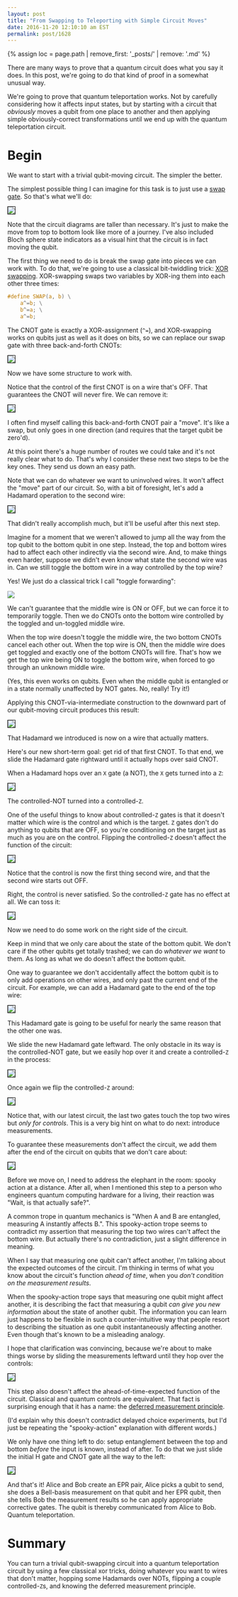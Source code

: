 ```yaml
---
layout: post
title: "From Swapping to Teleporting with Simple Circuit Moves"
date: 2016-11-20 12:10:10 am EST
permalink: post/1628
---
```


{% assign loc = page.path | remove_first: '_posts/' | remove: '.md' %}

There are many ways to prove that a quantum circuit does what you say it does.
In this post, we're going to do that kind of proof in a somewhat unusual way.

We're going to prove that quantum teleportation works.
Not by carefully considering how it affects input states, but by starting with a circuit that *obviously* moves a qubit from one place to another and then applying simple obviously-correct transformations until we end up with the quantum teleportation circuit.

# Begin

We want to start with a trivial qubit-moving circuit.
The simpler the better.

The simplest possible thing I can imagine for this task is to just use a [swap gate](https://en.wikipedia.org/wiki/Quantum_gate#Swap_gate).
So that's what we'll do:

<img style="max-width:100%; border:1px solid black;" src="/assets/{{ loc }}/step0-swap.png"/>

Note that the circuit diagrams are taller than necessary.
It's just to make the move from top to bottom look like more of a journey.
I've also included Bloch sphere state indicators as a visual hint that the circuit is in fact moving the qubit.

The first thing we need to do is break the swap gate into pieces we can work with.
To do that, we're going to use a classical bit-twiddling trick: [XOR swapping](https://en.wikipedia.org/wiki/XOR_swap_algorithm). XOR-swapping swaps two variables by XOR-ing them into each other three times:

```C
#define SWAP(a, b) \
    a^=b; \
    b^=a; \
    a^=b;
```

The CNOT gate is exactly a XOR-assignment (`^=`), and XOR-swapping works on qubits just as well as it does on bits, so we can replace our swap gate with three back-and-forth CNOTs:

<img style="max-width:100%; border:1px solid black;" src="/assets/{{ loc }}/step1-xor-swap.png"/>

Now we have some structure to work with.

Notice that the control of the first CNOT is on a wire that's OFF.
That guarantees the CNOT will never fire.
We can remove it:

<img style="max-width:100%; border:1px solid black;" src="/assets/{{ loc }}/step2-move.png"/>

I often find myself calling this back-and-forth CNOT pair a "move".
It's like a swap, but only goes in one direction (and requires that the target qubit be zero'd).

At this point there's a huge number of routes we could take and it's not really clear what to do.
That's why I consider these next two steps to be the key ones.
They send us down an easy path.

Note that we can do whatever we want to uninvolved wires.
It won't affect the "move" part of our circuit.
So, with a bit of foresight, let's add a Hadamard operation to the second wire:

<img style="max-width:100%; border:1px solid black;" src="/assets/{{ loc }}/step3-add-hadamard.png"/>

That didn't really accomplish much, but it'll be useful after this next step.

Imagine for a moment that we weren't allowed to jump all the way from the top qubit to the bottom qubit in one step.
Instead, the top and bottom wires had to affect each other indirectly via the second wire.
And, to make things even harder, suppose we didn't even know what state the second wire was in.
Can we still toggle the bottom wire in a way controlled by the top wire?

Yes!
We just do a classical trick I call "toggle forwarding":

<img style="max-width:100%;" src="/assets/{{ loc }}/cnot-via-intermediate.png"/>

We can't guarantee that the middle wire is ON or OFF, but we can force it to temporarily toggle.
Then we do CNOTs onto the bottom wire controlled by the toggled and un-toggled middle wire.

When the top wire doesn't toggle the middle wire, the two bottom CNOTs cancel each other out.
When the top wire is ON, then the middle wire does get toggled and exactly one of the bottom CNOTs will fire.
That's how we get the top wire being ON to toggle the bottom wire, when forced to go through an unknown middle wire.

(Yes, this even works on qubits.
Even when the middle qubit is entangled or in a state normally unaffected by NOT gates.
No, really!
Try it!)

Applying this CNOT-via-intermediate construction to the downward part of our qubit-moving circuit produces this result:

<img style="max-width:100%; border:1px solid black;" src="/assets/{{ loc }}/step4-borrow.png"/>

That Hadamard we introduced is now on a wire that actually matters.

Here's our new short-term goal: get rid of that first CNOT.
To that end, we slide the Hadamard gate rightward until it actually hops over said CNOT.

When a Hadamard hops over an `X` gate (a NOT), the `X` gets turned into a `Z`:

<img style="max-width:100%; border:1px solid black;" src="/assets/{{ loc }}/step5-hop-hadamard.png"/>

The controlled-NOT turned into a controlled-`Z`.

One of the useful things to know about controlled-`Z` gates is that it doesn't matter which wire is the control and which is the target.
`Z` gates don't do anything to qubits that are OFF, so you're conditioning on the target just as much as you are on the control.
Flipping the controlled-`Z` doesn't affect the function of the circuit:

<img style="max-width:100%; border:1px solid black;" src="/assets/{{ loc }}/step6-flip-cz.png"/>

Notice that the control is now the first thing second wire, and that the second wire starts out OFF.

Right, the control is never satisfied.
So the controlled-`Z` gate has no effect at all.
We can toss it:

<img style="max-width:100%; border:1px solid black;" src="/assets/{{ loc }}/step7-drop-cz.png"/>

Now we need to do some work on the right side of the circuit.

Keep in mind that we only care about the state of the bottom qubit.
We don't care if the other qubits get totally trashed; we can do *whatever we want* to them.
As long as what we do doesn't affect the bottom qubit.

One way to guarantee we don't accidentally affect the bottom qubit is to only add operations on other wires, and only past the current end of the circuit.
For example, we can add a Hadamard gate to the end of the top wire:

<img style="max-width:100%; border:1px solid black;" src="/assets/{{ loc }}/step8-undiscard-hadamard.png"/>

This Hadamard gate is going to be useful for nearly the same reason that the other one was.

We slide the new Hadamard gate leftward.
The only obstacle in its way is the controlled-NOT gate, but we easily hop over it and create a controlled-`Z` in the process:

<img style="max-width:100%; border:1px solid black;" src="/assets/{{ loc }}/step9-hop-hadamard.png"/>

Once again we flip the controlled-`Z` around:

<img style="max-width:100%; border:1px solid black;" src="/assets/{{ loc }}/step10-flip-cz.png"/>

Notice that, with our latest circuit, the last two gates touch the top two wires but *only for controls*.
This is a very big hint on what to do next: introduce measurements.

To guarantee these measurements don't affect the circuit, we add them after the end of the circuit on qubits that we don't care about:

<img style="max-width:100%; border:1px solid black;" src="/assets/{{ loc }}/step11-undiscard-measurements.png"/>

Before we move on, I need to address the elephant in the room: spooky action at a distance.
After all, when I mentioned this step to a person who engineers quantum computing hardware for a living, their reaction was "Wait, is that actually safe?".

A common trope in quantum mechanics is "When A and B are entangled, measuring A instantly affects B.".
This spooky-action trope seems to contradict my assertion that measuring the top two wires can't affect the bottom wire.
But actually there's no contradiction, just a slight difference in meaning.

When I say that measuring one qubit can't affect another, I'm talking about the expected outcomes of the circuit.
I'm thinking in terms of what you know about the circuit's function *ahead of time*, when you *don't condition on the measurement results*.

When the spooky-action trope says that measuring one qubit might affect another, it is describing the fact that measuring a qubit *can give you new information* about the state of another qubit.
The information you can learn just happens to be flexible in such a counter-intuitive way that people resort to describing the situation as one qubit instantaneously affecting another.
Even though that's known to be a misleading analogy.

I hope that clarification was convincing, because we're about to make things worse by sliding the measurements leftward until they hop over the controls:

<img style="max-width:100%; border:1px solid black;" src="/assets/{{ loc }}/step12-undefer-measurement.png"/>

This step also doesn't affect the ahead-of-time-expected function of the circuit.
Classical and quantum controls are equivalent.
That fact is surprising enough that it has a name: the [deferred measurement principle](https://en.wikipedia.org/wiki/Deferred_Measurement_Principle).

(I'd explain why this doesn't contradict delayed choice experiments, but I'd just be repeating the "spooky-action" explanation with different words.)

We only have one thing left to do: setup entanglement between the top and bottom *before* the input is known, instead of after.
To do that we just slide the initial H gate and CNOT gate all the way to the left:

<img style="max-width:100%; border:1px solid black;" src="/assets/{{ loc }}/step13-entangle-beforehand.png"/>

And that's it!
Alice and Bob create an EPR pair, Alice picks a qubit to send, she does a Bell-basis measurement on that qubit and her EPR qubit, then she tells Bob the measurement results so he can apply appropriate corrective gates.
The qubit is thereby communicated from Alice to Bob.
Quantum teleportation.

# Summary

You can turn a trivial qubit-swapping circuit into a quantum teleportation circuit by using a few classical xor tricks, doing whatever you want to wires that don't matter, hopping some Hadamards over NOTs, flipping a couple controlled-`Z`s, and knowing the deferred measurement principle.

